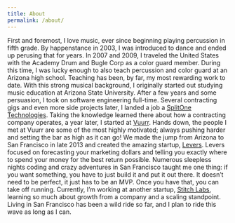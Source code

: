 ```yaml
---
title: About
permalink: /about/
---
```


First and foremost, I love music, ever since beginning playing percussion in fifth grade.  By happenstance in 2003, I was introduced to dance and ended up perusing that for years.  In 2007 and 2009, I  traveled the United States with the Academy Drum and Bugle Corp as a color guard member.  During this time, I was lucky enough to also teach percussion and color guard at an Arizona high school.  Teaching has been, by far, my most rewarding work to date.  With this strong musical background, I originally started out studying music education at Arizona State University.  After a few years and some persuasion, I took on software engineering full-time.  Several contracting gigs and even more side projects later, I landed a job a [SplitOne Technologies](http://www.splitone.com/?utm_source=kernelcurry.com&utm_medium=referral&utm_campaign=bio).  Taking the knowledge learned there about how a contracting company operates, a year later, I started at [Vuurr](http://vuurr.com/?utm_source=kernelcurry.com&utm_medium=referral&utm_campaign=bio).  Hands down, the people I met at Vuurr are some of the most highly motivated; always pushing harder and setting the bar as high as it can go!  We made the jump from Arizona to San Francisco in late 2013 and created the amazing startup, [Levers](http://leve.rs/?utm_source=kernelcurry.com&utm_medium=referral&utm_campaign=bio).  Levers focused on forecasting your marketing dollars and telling you exactly where to spend your money for the best return possible.  Numerous sleepless nights coding and crazy adventures in San Francisco taught me one thing: if you want something, you have to just build it and put it out there.  It doesn’t need to be perfect, it just has to be an MVP.  Once you have that, you can take off running.  Currently, I’m working at another startup, [Stitch Labs](http://www.stitchlabs.com/?utm_source=kernelcurry.com&utm_medium=referral&utm_campaign=bio), learning so much about growth from a company and a scaling standpoint.   Living in San Francisco has been a wild ride so far, and I plan to ride this wave as long as I can.
